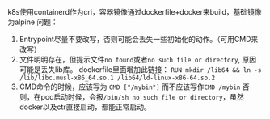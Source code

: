 k8s使用containerd作为cri，容器镜像通过dockerfile+docker来build，基础镜像为alpine
问题：

1. Entrypoint尽量不要改写，否则可能会丢失一些初始化的动作。（可用CMD来改写）
2. 文件明明存在，但提示文件`no found`或者`no such file or directory`, 原因可能是丢失lib库。
   dockerfile里面增加此链接： `RUN mkdir /lib64 && ln -s /lib/libc.musl-x86_64.so.1 /lib64/ld-linux-x86-64.so.2`
3. CMD命令的时候，应该写为 `CMD ["/mybin"]` 而不应该写作`CMD /mybin` 否则，在pod启动时候，会报`/bin/sh no such file or directory`，虽然docker以及ctr直接启动，都能正常启动。
